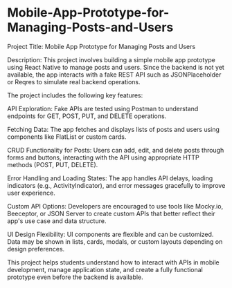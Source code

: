 # Mobile-App-Prototype-for-Managing-Posts-and-Users

Project Title: Mobile App Prototype for Managing Posts and Users

Description:
This project involves building a simple mobile app prototype using React Native to manage posts and users. Since the backend is not yet available, the app interacts with a fake REST API such as JSONPlaceholder or Reqres to simulate real backend operations.

The project includes the following key features:

API Exploration:
Fake APIs are tested using Postman to understand endpoints for GET, POST, PUT, and DELETE operations.

Fetching Data:
The app fetches and displays lists of posts and users using components like FlatList or custom cards.

CRUD Functionality for Posts:
Users can add, edit, and delete posts through forms and buttons, interacting with the API using appropriate HTTP methods (POST, PUT, DELETE).

Error Handling and Loading States:
The app handles API delays, loading indicators (e.g., ActivityIndicator), and error messages gracefully to improve user experience.

Custom API Options:
Developers are encouraged to use tools like Mocky.io, Beeceptor, or JSON Server to create custom APIs that better reflect their app's use case and data structure.

UI Design Flexibility:
UI components are flexible and can be customized. Data may be shown in lists, cards, modals, or custom layouts depending on design preferences.

This project helps students understand how to interact with APIs in mobile development, manage application state, and create a fully functional prototype even before the backend is available.
